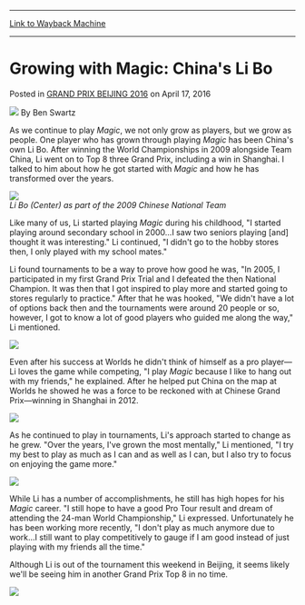 
---
[Link to Wayback Machine](https://web.archive.org/web/20170415151409/http://magic.wizards.com/en/events/coverage/gpbei16/growing-magic-chinas-li-bo-2016-04-17)

[_metadata_:author]:- "Ben Swartz"
[_metadata_:description]:- "As we continue to play Magic, we not only grow as players, but we grow as people. One player who has grown through playing Magic has been China's own Li Bo. After winning the World Championships in 2009 alongside Team China, Li went on to Top 8 three Grand Prix, including a win in Shanghai. I talked to him about how he got started with Magic and how he has transformed over the years."
[_metadata_:generator]:- "Drupal 7 (http://drupal.org)"
[_metadata_:node]:- "1017406"
[_metadata_:publish_date]:- "2016-04-17"
[_metadata_:source]:- "div-main-content"
[_metadata_:title]:- "Growing with Magic: China's Li Bo"
[_metadata_:wayback_capture_timestamp]:- "2017-04-15 15:14:09"
[_metadata_:wayback_raw_url]:- "https://web.archive.org/web/20170415151409id_/http://magic.wizards.com/en/events/coverage/gpbei16/growing-magic-chinas-li-bo-2016-04-17"
[_metadata_:wayback_url]:- "http://magic.wizards.com/en/events/coverage/gpbei16/growing-magic-chinas-li-bo-2016-04-17"
---


Growing with Magic: China's Li Bo
=================================



 Posted in [GRAND PRIX BEIJING 2016](/en/events/coverage/gpbei16)
 on April 17, 2016 






![](https://media.magic.wizards.com/styles/auth_small/public/images/person/benswa-author.jpg)
By Ben Swartz











As we continue to play *Magic*, we not only grow as players, but we grow as people. One player who has grown through playing *Magic* has been China's own Li Bo. After winning the World Championships in 2009 alongside Team China, Li went on to Top 8 three Grand Prix, including a win in Shanghai. I talked to him about how he got started with *Magic* and how he has transformed over the years.


![](https://media.wizards.com/2016/events/gpbei16/gpBeijing16_LiWorlds.jpg)  
*Li Bo (Center) as part of the 2009 Chinese National Team*


Like many of us, Li started playing *Magic* during his childhood, "I started playing around secondary school in 2000...I saw two seniors playing [and] thought it was interesting." Li continued, "I didn't go to the hobby stores then, I only played with my school mates."


Li found tournaments to be a way to prove how good he was, "In 2005, I participated in my first Grand Prix Trial and I defeated the then National Champion. It was then that I got inspired to play more and started going to stores regularly to practice." After that he was hooked, "We didn't have a lot of options back then and the tournaments were around 20 people or so, however, I got to know a lot of good players who guided me along the way," Li mentioned.


![](https://media.wizards.com/2016/events/gpbei16/gpBeijing16_Li1.jpg)


Even after his success at Worlds he didn't think of himself as a pro player—Li loves the game while competing, "I play *Magic* because I like to hang out with my friends," he explained. After he helped put China on the map at Worlds he showed he was a force to be reckoned with at Chinese Grand Prix—winning in Shanghai in 2012.


![](https://media.wizards.com/2016/events/gpbei16/gpBeijing16_LiShanghaiChampion.jpg)


As he continued to play in tournaments, Li's approach started to change as he grew. "Over the years, I've grown the most mentally," Li mentioned, "I try my best to play as much as I can and as well as I can, but I also try to focus on enjoying the game more."


![](https://media.wizards.com/2016/events/gpbei16/gpBeijing16_Li2.jpg)


While Li has a number of accomplishments, he still has high hopes for his *Magic* career. "I still hope to have a good Pro Tour result and dream of attending the 24-man World Championship," Li expressed. Unfortunately he has been working more recently, "I don't play as much anymore due to work...I still want to play competitively to gauge if I am good instead of just playing with my friends all the time."


Although Li is out of the tournament this weekend in Beijing, it seems likely we'll be seeing him in another Grand Prix Top 8 in no time.


![](https://media.wizards.com/2016/events/gpbei16/gpBeijing16_Li3.jpg)







